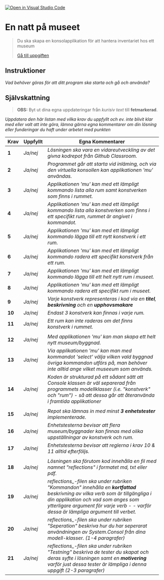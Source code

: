 [![Open in Visual Studio Code](https://classroom.github.com/assets/open-in-vscode-f059dc9a6f8d3a56e377f745f24479a46679e63a5d9fe6f495e02850cd0d8118.svg)](https://classroom.github.com/online_ide?assignment_repo_id=6531800&assignment_repo_type=AssignmentRepo)
# En natt på museet

>Du ska skapa en konsolapplikation för att hantera inventariet hos ett museum
>
>[Gå till uppgiften](https://ju.instructure.com/courses/5951/assignments/22263)

## Instruktioner

*Vad behöver göras för att ditt program ska starta och gå och använda?*

## Självskattning
>**OBS:** Byt ut dina egna uppdateringar från *kurisiv text* till **fetmarkerad**.

*Uppdatera den här listan med vilka krav du uppfyllt och ev. inte blivit klar med eller valt att inte göra, lämna gärna egna kommentarer om din lösning eller funderingar du haft under arbetet med punkten*


|Krav|Uppfyllt|Egna Kommentarer|
|---|---|---|
|**1** | *Ja/nej*| *Lösningen ska vara en vidareutveckling av det givna kodrepot från Github Classroom.*|
|**2** | *Ja/nej*| *Programmet går att starta vid inläming, och via den virtuella konsollen kan applikationen 'mu' användas.*|
|**3** | *Ja/nej*| *Applikationen 'mu' kan med ett lämpligt kommando lista alla rum samt konstverken som finns i rummet.*|
|**4** | *Ja/nej*| *Applikationen 'mu' kan med ett lämpligt kommando lista alla konstverken som finns i ett specifikt rum, rummet är angivet i kommandot.*|
|**5** | *Ja/nej*| *Applikationen 'mu' kan med ett lämpligt kommando lägga till ett nytt konstverk i ett rum.*|
|**6** | *Ja/nej*| *Applikationen 'mu' kan med ett lämpligt kommando radera ett specifikt konstverk från ett rum.*|
|**7** | *Ja/nej*| *Applikationen 'mu' kan med ett lämpligt kommando lägga till ett helt nytt rum i museet.*|
|**8** | *Ja/nej*| *Applikationen 'mu' kan med ett lämpligt kommando radera ett specifikt rum i museet.*|
|**9** | *Ja/nej*| *Varje konstverk representeras i kod via en **titel**, **beskrivning** och en **upphovsmakare***|
|**10** | *Ja/nej*| *Endast 3 konstverk kan finnas i varje rum.*|
|**11** | *Ja/nej*| *Ett rum kan inte raderas om det finns konstverk i rummet.*|
||||
|**12** | *Ja/nej*| *Med applikationen 'mu' kan man skapa ett helt nytt museum/byggnad.*|
|**13** | *Ja/nej*| *Via applikationen 'mu' kan man med kommandot 'select' välja vilken vald byggnad övriga kommandon utförs på, man behöver inte alltid ange vilket museeum som används.*|
|**14** | *Ja/nej*| *Koden är strukturad på ett sådant sätt att Console klassen är väl separerad från programmets modellklasser (i.e. "konstverk" och "rum") - så att dessa går att återanvända i framtida applikationer*|
||||
|**15** | *Ja/nej*| *Repot ska lämnas in med minst **3 enhetstester** implementerade.*|
|**16** | *Ja/nej*| *Enhetstesterna bevisar att flera museum/byggnader kan finnas med olika uppställningar av konstverk och rum.*|
|**17** | *Ja/nej*| *Enhetstesterna bevisar att reglerna i krav _10_ & _11_ alltid efterföljs.*|
||||
|**18** | *Ja/nej*| *Lösningen ska förutom kod innehålla en fil med namnet "reflections" i formatet _md_, _txt_ eller _pdf_.*|
|**19** | *Ja/nej*| *reflections_-filen ska under rubriken "Kommandon" innehålla en **kortfattad** beskrivning av vilka _verb_ som är tillgängliga i din applikation och vad som anges som ytterligare argument för varje verb - - varför dessa är lämpliga argument till verbet.*|
|**20** | *Ja/nej*| *reflections_-filen ska under rubriken "Seperation" beskriva hur du har seperarat användningen av _System.Consol_ från dina modell-klasser. (1-4 paragrafer)*|
|**21** | *Ja/nej*| *reflections_-filen ska under rubriken "Testning" beskriva de tester du skapat och deras syfte i lösningen samt en **motivering** varför just dessa tester är lämpliga i denna uppgift (2-3 paragrafer)*|

